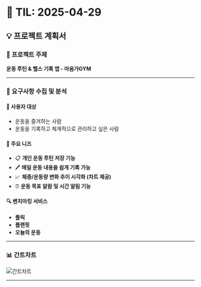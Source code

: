 # 📅 TIL: 2025-04-29

## 💡 프로젝트 계획서

### 📌 프로젝트 주제  
**운동 루틴 & 헬스 기록 앱 - 마음가GYM**

---

### 📝 요구사항 수집 및 분석

#### 👤 사용자 대상
- 운동을 즐겨하는 사람
- 운동을 기록하고 체계적으로 관리하고 싶은 사람

#### 🎯 주요 니즈
- 📋 **개인 운동 루틴 저장 기능**
- 🖊️ **매일 운동 내용을 쉽게 기록 가능**
- 📈 **체중/운동량 변화 추이 시각화 (차트 제공)**
- ⏰ **운동 목표 알람 및 시간 알림 기능**

#### 🔍 벤치마킹 서비스
- **플릭**
- **플랜핏**
- **오늘의 운동**

---

### 📊 간트차트

![간트차트](./간트차트_001.png)

---

